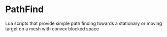 # PathFind
Lua scripts that provide simple path finding towards a stationary or moving target on a mesh with convex blocked space
